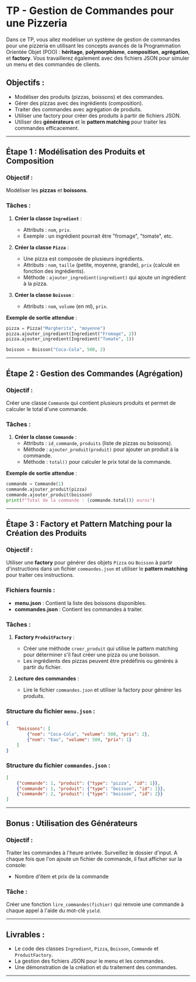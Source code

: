 # **TP - Gestion de Commandes pour une Pizzeria**

Dans ce TP, vous allez modéliser un système de gestion de commandes pour une pizzeria en utilisant les concepts avancés de la Programmation Orientée Objet (POO) : **héritage**, **polymorphisme**, **composition**, **agrégation**, et **factory**. Vous travaillerez également avec des fichiers JSON pour simuler un menu et des commandes de clients.

## **Objectifs :**
- Modéliser des produits (pizzas, boissons) et des commandes.
- Gérer des pizzas avec des ingrédients (composition).
- Traiter des commandes avec agrégation de produits.
- Utiliser une factory pour créer des produits à partir de fichiers JSON.
- Utiliser des **générateurs** et le **pattern matching** pour traiter les commandes efficacement.

---

## **Étape 1 : Modélisation des Produits et Composition**

### Objectif :
Modéliser les **pizzas** et **boissons**.

### Tâches :

1. **Créer la classe `Ingredient`** :
    - Attributs : `nom`, `prix`.
    - Exemple : un ingrédient pourrait être "fromage", "tomate", etc.

2. **Créer la classe `Pizza`** :
    - Une pizza est composée de plusieurs ingrédients.
    - Attributs : `nom`, `taille` (petite, moyenne, grande), `prix` (calculé en fonction des ingrédients).
    - Méthode : `ajouter_ingredient(ingredient)` qui ajoute un ingrédient à la pizza.

3. **Créer la classe `Boisson`** :
    - Attributs : `nom`, `volume` (en ml), `prix`.

**Exemple de sortie attendue** :
```python
pizza = Pizza("Margherita", "moyenne")
pizza.ajouter_ingredient(Ingredient("Fromage", 2))
pizza.ajouter_ingredient(Ingredient("Tomate", 1))

boisson = Boisson("Coca-Cola", 500, 2)
```

---

## **Étape 2 : Gestion des Commandes (Agrégation)**

### Objectif :
Créer une classe `Commande` qui contient plusieurs produits et permet de calculer le total d'une commande.

### Tâches :

1. **Créer la classe `Commande`** :
    - Attributs : `id_commande`, `produits` (liste de pizzas ou boissons).
    - Méthode : `ajouter_produit(produit)` pour ajouter un produit à la commande.
    - Méthode : `total()` pour calculer le prix total de la commande.

**Exemple de sortie attendue** :
```python
commande = Commande(1)
commande.ajouter_produit(pizza)
commande.ajouter_produit(boisson)
print(f"Total de la commande : {commande.total()} euros")
```

---

## **Étape 3 : Factory et Pattern Matching pour la Création des Produits**

### Objectif :
Utiliser une **factory** pour générer des objets `Pizza` ou `Boisson` à partir d'instructions dans un fichier `commandes.json` et utiliser le **pattern matching** pour traiter ces instructions.

### Fichiers fournis :
- **menu.json** : Contient la liste des boissons disponibles.
- **commandes.json** : Contient les commandes à traiter.

### Tâches :

1. **Factory `ProduitFactory`** :
    - Créer une méthode `creer_produit` qui utilise le pattern matching pour déterminer s'il faut créer une pizza ou une boisson.
    - Les ingrédients des pizzas peuvent être prédéfinis ou générés à partir du fichier.

2. **Lecture des commandes** :
    - Lire le fichier `commandes.json` et utiliser la factory pour générer les produits.

### Structure du fichier `menu.json` :
```json
{
    "boissons": [
        {"nom": "Coca-Cola", "volume": 500, "prix": 2},
        {"nom": "Eau", "volume": 500, "prix": 1}
    ]
}
```

### Structure du fichier `commandes.json` :
```json
[
    {"commande": 1, "produit": {"type": "pizza", "id": 1}},
    {"commande": 1, "produit": {"type": "boisson", "id": 1}},
    {"commande": 2, "produit": {"type": "boisson", "id": 2}}
]
```

---

## **Bonus : Utilisation des Générateurs**

### Objectif :
Traiter les commandes à l'heure arrivée. 
Surveillez le dossier d'input. A chaque fois que l'on ajoute un fichier de commande, il faut afficher sur la console:
- Nombre d'item et prix de la commande

### Tâche :
Créer une fonction `lire_commandes(fichier)` qui renvoie une commande à chaque appel à l'aide du mot-clé `yield`.

---

## **Livrables** :
- Le code des classes `Ingredient`, `Pizza`, `Boisson`, `Commande` et `ProduitFactory`.
- La gestion des fichiers JSON pour le menu et les commandes.
- Une démonstration de la création et du traitement des commandes.

---
